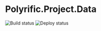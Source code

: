 # Polyrific.Project.Data

![Build status](https://dev.azure.com/polyrific/BaseProjects/_apis/build/status/libs.data.master)
![Deploy status](https://vsrm.dev.azure.com/polyrific/_apis/public/Release/badge/9903748d-4abf-42e0-954a-c7db978eabdd/3/3)
